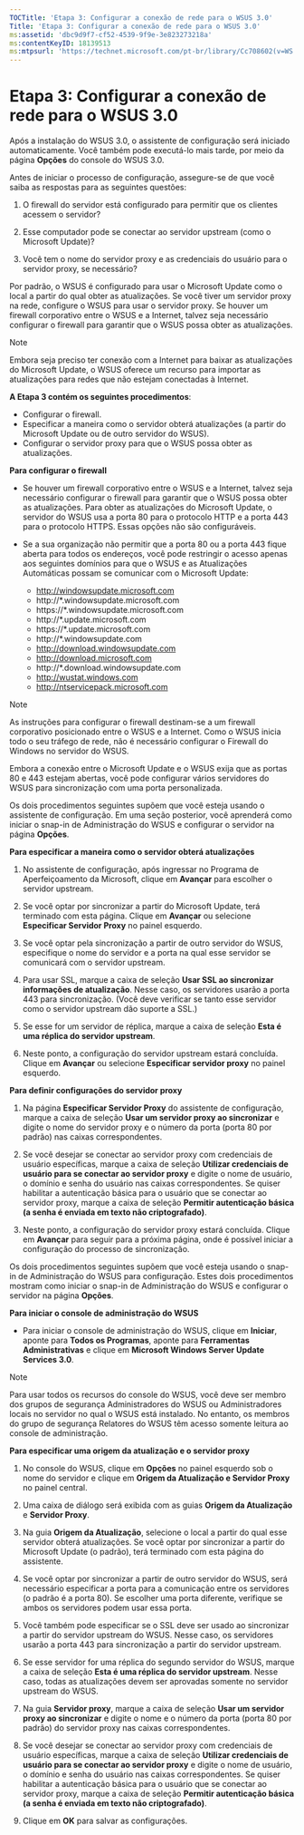 ```yaml
---
TOCTitle: 'Etapa 3: Configurar a conexão de rede para o WSUS 3.0'
Title: 'Etapa 3: Configurar a conexão de rede para o WSUS 3.0'
ms:assetid: 'dbc9d9f7-cf52-4539-9f9e-3e823273218a'
ms:contentKeyID: 18139513
ms:mtpsurl: 'https://technet.microsoft.com/pt-br/library/Cc708602(v=WS.10)'
---
```


Etapa 3: Configurar a conexão de rede para o WSUS 3.0
=====================================================

Após a instalação do WSUS 3.0, o assistente de configuração será iniciado automaticamente. Você também pode executá-lo mais tarde, por meio da página **Opções** do console do WSUS 3.0.

Antes de iniciar o processo de configuração, assegure-se de que você saiba as respostas para as seguintes questões:

1. O firewall do servidor está configurado para permitir que os clientes acessem o servidor?

2. Esse computador pode se conectar ao servidor upstream (como o Microsoft Update)?

3. Você tem o nome do servidor proxy e as credenciais do usuário para o servidor proxy, se necessário?

Por padrão, o WSUS é configurado para usar o Microsoft Update como o local a partir do qual obter as atualizações. Se você tiver um servidor proxy na rede, configure o WSUS para usar o servidor proxy. Se houver um firewall corporativo entre o WSUS e a Internet, talvez seja necessário configurar o firewall para garantir que o WSUS possa obter as atualizações.

> [!NOTE]  
> Embora seja preciso ter conexão com a Internet para baixar as atualizações do Microsoft Update, o WSUS oferece um recurso para importar as atualizações para redes que não estejam conectadas à Internet. 

**A Etapa 3 contém os seguintes procedimentos**:

-   Configurar o firewall.
-   Especificar a maneira como o servidor obterá atualizações (a partir do Microsoft Update ou de outro servidor do WSUS).
-   Configurar o servidor proxy para que o WSUS possa obter as atualizações.

**Para configurar o firewall**
-   Se houver um firewall corporativo entre o WSUS e a Internet, talvez seja necessário configurar o firewall para garantir que o WSUS possa obter as atualizações. Para obter as atualizações do Microsoft Update, o servidor do WSUS usa a porta 80 para o protocolo HTTP e a porta 443 para o protocolo HTTPS. Essas opções não são configuráveis.

-   Se a sua organização não permitir que a porta 80 ou a porta 443 fique aberta para todos os endereços, você pode restringir o acesso apenas aos seguintes domínios para que o WSUS e as Atualizações Automáticas possam se comunicar com o Microsoft Update:

    -   http://windowsupdate.microsoft.com
    -   http://\*.windowsupdate.microsoft.com
    -   https://\*.windowsupdate.microsoft.com
    -   http://\*.update.microsoft.com
    -   https://\*.update.microsoft.com
    -   http://\*.windowsupdate.com
    -   http://download.windowsupdate.com
    -   http://download.microsoft.com
    -   http://\*.download.windowsupdate.com
    -   http://wustat.windows.com
    -   http://ntservicepack.microsoft.com

> [!NOTE]  
> As instruções para configurar o firewall destinam-se a um firewall corporativo posicionado entre o WSUS e a Internet. Como o WSUS inicia todo o seu tráfego de rede, não é necessário configurar o Firewall do Windows no servidor do WSUS. 

Embora a conexão entre o Microsoft Update e o WSUS exija que as portas 80 e 443 estejam abertas, você pode configurar vários servidores do WSUS para sincronização com uma porta personalizada.

Os dois procedimentos seguintes supõem que você esteja usando o assistente de configuração. Em uma seção posterior, você aprenderá como iniciar o snap-in de Administração do WSUS e configurar o servidor na página **Opções**.

**Para especificar a maneira como o servidor obterá atualizações**
1.  No assistente de configuração, após ingressar no Programa de Aperfeiçoamento da Microsoft, clique em **Avançar** para escolher o servidor upstream.

2.  Se você optar por sincronizar a partir do Microsoft Update, terá terminado com esta página. Clique em **Avançar** ou selecione **Especificar Servidor Proxy** no painel esquerdo.

3.  Se você optar pela sincronização a partir de outro servidor do WSUS, especifique o nome do servidor e a porta na qual esse servidor se comunicará com o servidor upstream.

4.  Para usar SSL, marque a caixa de seleção **Usar SSL ao sincronizar informações de atualização**. Nesse caso, os servidores usarão a porta 443 para sincronização. (Você deve verificar se tanto esse servidor como o servidor upstream dão suporte a SSL.)

5.  Se esse for um servidor de réplica, marque a caixa de seleção **Esta é uma réplica do servidor upstream**.

6.  Neste ponto, a configuração do servidor upstream estará concluída. Clique em **Avançar** ou selecione **Especificar servidor proxy** no painel esquerdo.

**Para definir configurações do servidor proxy**
1.  Na página **Especificar Servidor Proxy** do assistente de configuração, marque a caixa de seleção **Usar um servidor proxy ao sincronizar** e digite o nome do servidor proxy e o número da porta (porta 80 por padrão) nas caixas correspondentes.

2.  Se você desejar se conectar ao servidor proxy com credenciais de usuário específicas, marque a caixa de seleção **Utilizar credenciais de usuário para se conectar ao servidor proxy** e digite o nome de usuário, o domínio e senha do usuário nas caixas correspondentes. Se quiser habilitar a autenticação básica para o usuário que se conectar ao servidor proxy, marque a caixa de seleção **Permitir autenticação básica (a senha é enviada em texto não criptografado)**.

3.  Neste ponto, a configuração do servidor proxy estará concluída. Clique em **Avançar** para seguir para a próxima página, onde é possível iniciar a configuração do processo de sincronização.

Os dois procedimentos seguintes supõem que você esteja usando o snap-in de Administração do WSUS para configuração. Estes dois procedimentos mostram como iniciar o snap-in de Administração do WSUS e configurar o servidor na página **Opções**.

**Para iniciar o console de administração do WSUS**
-   Para iniciar o console de administração do WSUS, clique em **Iniciar**, aponte para **Todos os Programas**, aponte para **Ferramentas Administrativas** e clique em **Microsoft Windows Server Update Services 3.0**.

> [!NOTE]  
> Para usar todos os recursos do console do WSUS, você deve ser membro dos grupos de segurança Administradores do WSUS ou Administradores locais no servidor no qual o WSUS está instalado. No entanto, os membros do grupo de segurança Relatores do WSUS têm acesso somente leitura ao console de administração. 

**Para especificar uma origem da atualização e o servidor proxy**
1.  No console do WSUS, clique em **Opções** no painel esquerdo sob o nome do servidor e clique em **Origem da Atualização e Servidor Proxy** no painel central.

2.  Uma caixa de diálogo será exibida com as guias **Origem da Atualização** e **Servidor Proxy**.

3.  Na guia **Origem da Atualização**, selecione o local a partir do qual esse servidor obterá atualizações. Se você optar por sincronizar a partir do Microsoft Update (o padrão), terá terminado com esta página do assistente.

4.  Se você optar por sincronizar a partir de outro servidor do WSUS, será necessário especificar a porta para a comunicação entre os servidores (o padrão é a porta 80). Se escolher uma porta diferente, verifique se ambos os servidores podem usar essa porta.

5.  Você também pode especificar se o SSL deve ser usado ao sincronizar a partir do servidor upstream do WSUS. Nesse caso, os servidores usarão a porta 443 para sincronização a partir do servidor upstream.

6.  Se esse servidor for uma réplica do segundo servidor do WSUS, marque a caixa de seleção **Esta é uma réplica do servidor upstream**. Nesse caso, todas as atualizações devem ser aprovadas somente no servidor upstream do WSUS.

7.  Na guia **Servidor proxy**, marque a caixa de seleção **Usar um servidor proxy ao sincronizar** e digite o nome e o número da porta (porta 80 por padrão) do servidor proxy nas caixas correspondentes.

8.  Se você desejar se conectar ao servidor proxy com credenciais de usuário específicas, marque a caixa de seleção **Utilizar credenciais de usuário para se conectar ao servidor proxy** e digite o nome de usuário, o domínio e senha do usuário nas caixas correspondentes. Se quiser habilitar a autenticação básica para o usuário que se conectar ao servidor proxy, marque a caixa de seleção **Permitir autenticação básica (a senha é enviada em texto não criptografado)**.

9.  Clique em **OK** para salvar as configurações.
